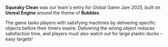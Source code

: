 **Squeaky Clean** was our team's entry for Global Game Jam 2025, built on **Unreal Engine** around the theme of **Bubbles**. 

The game tasks players with satisfying machines by delivering specific objects before their timers expire. 
Delivering the wrong object reduces satisfaction time, and players must also watch out for large plastic ducks – easy targets!
